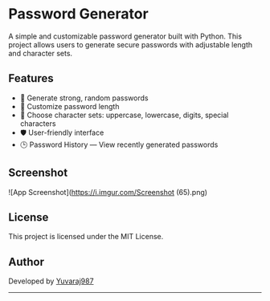 # Password Generator

A simple and customizable password generator built with Python. This project allows users to generate secure passwords with adjustable length and character sets.

## Features

- 🔐 Generate strong, random passwords
- 🔢 Customize password length
- 🔡 Choose character sets: uppercase, lowercase, digits, special characters
- 🛡️ User-friendly interface
- 🕒 Password History — View recently generated passwords

## Screenshot

![App Screenshot](https://i.imgur.com/Screenshot (65).png)

## License

This project is licensed under the MIT License.

## Author

Developed by [Yuvaraj987](https://github.com/Yuvaraj987)

---
